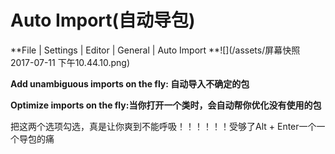 # Auto Import\(自动导包\)

**File \| Settings \| Editor \| General \| Auto Import **![](/assets/屏幕快照 2017-07-11 下午10.44.10.png)

**Add unambiguous imports on the fly: 自动导入不确定的包**

**Optimize imports on the fly:当你打开一个类时，会自动帮你优化没有使用的包**



把这两个选项勾选，真是让你爽到不能呼吸！！！！！！受够了Alt + Enter一个一个导包的痛


